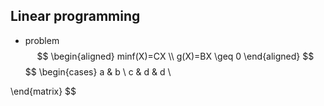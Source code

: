 ## Linear programming
- problem
$$
\begin{aligned}
minf(X)=CX \\
g(X)=BX \geq 0
\end{aligned}
$$
$$
\begin{cases}
a & b \\
c & d & d \\

\end{matrix}
$$